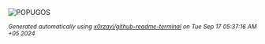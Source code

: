 <div align="justify">
<picture>
    <source media="(prefers-color-scheme: dark)" srcset="https://i.ibb.co/1rHWvjj/output-gif.gif">
    <source media="(prefers-color-scheme: light)" srcset="https://i.ibb.co/1rHWvjj/output-gif.gif">
    <img alt="POPUGOS" src="https://i.ibb.co/1rHWvjj/output-gif.gif">
</picture>

<sub><i>Generated automatically using [x0rzavi/github-readme-terminal](https://github.com/x0rzavi/github-readme-terminal) on Tue Sep 17 05:37:16 AM +05 2024</i></sub>
</div>